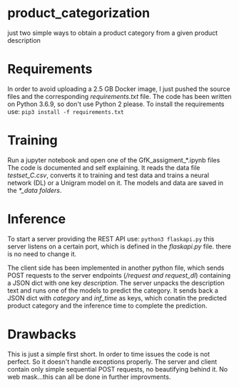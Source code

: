 # product_categorization
just two simple ways to obtain a product category from a given product description

# Requirements

In order to avoid uploading a 2.5 GB Docker image, I just pushed the source files and the corresponding *requirements.txt* file. The code has been written on Python 3.6.9, so don't use Python 2 please. To install the requirements use:
`pip3 install -f requirements.txt`

# Training

Run a jupyter notebook and open one of the GfK_assigment_\*.ipynb files
The code is documented and self explaining. It reads the data file *testset_C.csv*, converts it to training and test data and trains a neural network (DL) or a Unigram model on it.
The models and data are saved in the *\*\_data folders*.

# Inference

To start a server providing the REST API use:
`python3 flaskapi.py`
this server listens on a certain port, which is defined in the *flaskapi.py* file. there is no need to change it.

The client side has been implemented in another python file, which sends POST requests to the server endpoints (*/request and request_dl*) containing a JSON dict with one key *description*. The server unpacks the description text and runs one of the models to predict the category.
It sends back a JSON dict with *category* and *inf_time* as keys, which conatin the predicted product category and the inference time to complete the prediction.

# Drawbacks

This is just a simple first short. In order to time issues the code is not perfect. So it doesn't handle exceptions properly. The server and client contain only simple sequential POST requests, no beautifying behind it. No web mask...this can all be done in further improvments.
